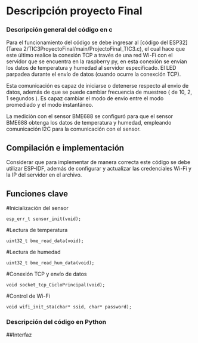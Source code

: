 <h1>Descripción proyecto Final</h1>

### Descripción general del código en c
Para el funcionamiento del código se debe ingresar al [código del ESP32](Tarea 2/TIC3ProyectoFinal/main/ProjectoFinal_TIC3.c), el cual hace que este último realice la conexión TCP a través de una red Wi-Fi con el servidor que se encuentra en la raspberry py, en esta conexión se envían los datos de temperatura y humedad al servidor especificado. El LED parpadea durante el envío de datos (cuando ocurre la conexción TCP).

Esta comunicación es capaz de iniciarse o detenerse respecto al envio de datos, además de que se puede cambiar frecuencia de muestreo ( de 10, 2, 1 segundos ). Es capaz cambiar el modo de envio entre el modo promediado y el modo instantáneo. 

La medición con el sensor BME688 se configuró para que el sensor BME688 obtenga los datos de temperatura y humedad, empleando comunicación I2C para la comunicación con el sensor.

## Compilación e implementación

Considerar que para implementar de manera correcta este código se debe utilizar ESP-IDF, además de configurar y actualizar las credenciales Wi-Fi y la IP del servidor en el archivo.

## Funciones clave

#Inicialización del sensor

```
esp_err_t sensor_init(void);
```

#Lectura de temperatura

```
uint32_t bme_read_data(void);
```

#Lectura de humedad

```
uint32_t bme_read_hum_data(void);
```

#Conexión TCP y envío de datos

```
void socket_tcp_CicloPrincipal(void);
```

#Control de Wi-Fi

```
void wifi_init_sta(char* ssid, char* password);
```

### Descripción del código en Python

##Interfaz

